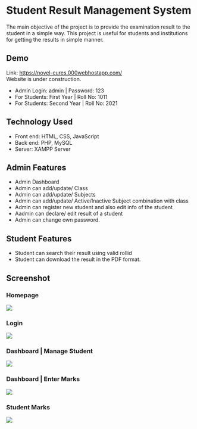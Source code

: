 #  Student Result Management System

The main objective of the project is to provide the examination result to the student in a simple way.
This project is useful for students and institutions for getting the results in simple manner.

## Demo 
Link: https://novel-cures.000webhostapp.com/  <br/>
Website is under construction. <br/>
- Admin Login: admin | Password: 123 <br/>
- For Students: First Year | Roll No: 1011<br/>
- For Students: Second Year | Roll No: 2021<br/>


## Technology Used

- Front end: HTML, CSS, JavaScript <br/>
- Back end: PHP, MySQL  <br/>
- Server: XAMPP Server

## Admin Features

- Admin Dashboard <br/>
- Admin can add/update/ Class <br/>
- Admin can add/update/ Subjects  <br/>
- Admin can add/update/ Active/Inactive Subject combination with class  <br/>
- Admin can register new student and also edit info of the student  <br/>
- Aadmin can declare/ edit  result of a student  <br/>
- Admin can change own password.

## Student Features

- Student can search their result using valid rollid <br/>
- Student can download the result in the PDF format.

## Screenshot

### Homepage 
<img src="https://github.com/Govind155/Student-Result-Management-System/blob/master/images/screenshot01.PNG">

### Login 
<img src="https://github.com/Govind155/Student-Result-Management-System/blob/master/images/screenshot02.PNG">

### Dashboard | Manage Student  
<img src="https://github.com/Govind155/Student-Result-Management-System/blob/master/images/screenshot03.PNG">

### Dashboard | Enter Marks 
<img src="https://github.com/Govind155/Student-Result-Management-System/blob/master/images/screenshot04.PNG">

### Student Marks 
<img src="https://github.com/Govind155/Student-Result-Management-System/blob/master/images/screenshot05.PNG">

 

 

 

 


 
